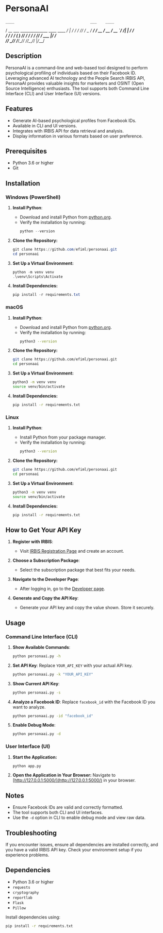 # PersonaAI
    ____                                   ___    ____
   / __ \___  ______________  ____  ____ _/   |  /  _/
  / /_/ / _ \/ ___/ ___/ __ \/ __ \/ __ `/ /| |  / /  
 / ____/  __/ /  (__  ) /_/ / / / / /_/ / ___ |_/ /   
/_/    \___/_/  /____/\____/_/ /_/\__,_/_/  |_/___/   

## Description

PersonaAI is a command-line and web-based tool designed to perform psychological profiling of individuals based on their Facebook ID. Leveraging advanced AI technology and the People Search IRBIS API, PersonaAI provides valuable insights for marketers and OSINT (Open Source Intelligence) enthusiasts. The tool supports both Command Line Interface (CLI) and User Interface (UI) versions.

## Features

- Generate AI-based psychological profiles from Facebook IDs.
- Available in CLI and UI versions.
- Integrates with IRBIS API for data retrieval and analysis.
- Display information in various formats based on user preference.

## Prerequisites

- Python 3.6 or higher
- Git

## Installation

### Windows (PowerShell)

1. **Install Python**:
    - Download and install Python from [python.org](https://www.python.org/downloads/).
    - Verify the installation by running:
      ```powershell
      python --version
      ```

2. **Clone the Repository:**
    ```powershell
    git clone https://github.com/efiml/personaai.git
    cd personaai
    ```

3. **Set Up a Virtual Environment:**
    ```powershell
    python -m venv venv
    .\venv\Scripts\Activate
    ```

4. **Install Dependencies:**
    ```powershell
    pip install -r requirements.txt
    ```

### macOS

1. **Install Python**:
    - Download and install Python from [python.org](https://www.python.org/downloads/).
    - Verify the installation by running:
      ```bash
      python3 --version
      ```

2. **Clone the Repository:**
    ```bash
    git clone https://github.com/efiml/personaai.git
    cd personaai
    ```

3. **Set Up a Virtual Environment:**
    ```bash
    python3 -m venv venv
    source venv/bin/activate
    ```

4. **Install Dependencies:**
    ```bash
    pip install -r requirements.txt
    ```

### Linux

1. **Install Python**:
    - Install Python from your package manager.
    - Verify the installation by running:
      ```bash
      python3 --version
      ```

2. **Clone the Repository:**
    ```bash
    git clone https://github.com/efiml/personaai.git
    cd personaai
    ```

3. **Set Up a Virtual Environment:**
    ```bash
    python3 -m venv venv
    source venv/bin/activate
    ```

4. **Install Dependencies:**
    ```bash
    pip install -r requirements.txt
    ```

## How to Get Your API Key

1. **Register with IRBIS**:
    - Visit [IRBIS Registration Page](https://irbis.espysys.com/auth/register) and create an account.

2. **Choose a Subscription Package**:
    - Select the subscription package that best fits your needs.

3. **Navigate to the Developer Page**:
    - After logging in, go to the [Developer page](https://irbis.espysys.com/developer).

4. **Generate and Copy the API Key**:
    - Generate your API key and copy the value shown. Store it securely.

## Usage

### Command Line Interface (CLI)

1. **Show Available Commands**:
    ```bash
    python personaai.py -h
    ```

2. **Set API Key**:
    Replace `YOUR_API_KEY` with your actual API key.
    ```bash
    python personaai.py -k "YOUR_API_KEY"
    ```

3. **Show Current API Key**:
    ```bash
    python personaai.py -s
    ```

4. **Analyze a Facebook ID**:
    Replace `facebook_id` with the Facebook ID you want to analyze.
    ```bash
    python personaai.py -id "facebook_id"
    ```

5. **Enable Debug Mode**:
    ```bash
    python personaai.py -d
    ```

### User Interface (UI)

1. **Start the Application:**
    ```bash
    python app.py
    ```

2. **Open the Application in Your Browser:**
    Navigate to [http://127.0.0.1:5000/](http://127.0.0.1:5000/) in your browser.

## Notes

- Ensure Facebook IDs are valid and correctly formatted.
- The tool supports both CLI and UI interfaces.
- Use the `-d` option in CLI to enable debug mode and view raw data.

## Troubleshooting

If you encounter issues, ensure all dependencies are installed correctly, and you have a valid IRBIS API key. Check your environment setup if you experience problems.

## Dependencies

- Python 3.6 or higher
- `requests`
- `cryptography`
- `reportlab`
- `Flask`
- `Pillow`

Install dependencies using:
```bash
pip install -r requirements.txt
